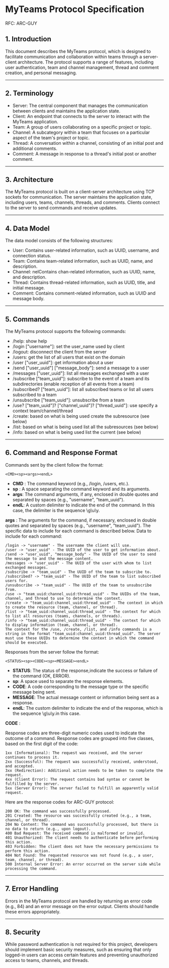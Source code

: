 # MyTeams Protocol Specification
RFC: ARC-GUY

## 1. Introduction

This document describes the MyTeams protocol, which is designed to facilitate communication and collaboration within teams through a server-client architecture. The protocol supports a range of features, including user authentication, team and channel management, thread and comment creation, and personal messaging.

---

## 2. Terminology

- Server: The central component that manages the communication between clients and maintains the application state.
- Client: An endpoint that connects to the server to interact with the MyTeams application.
- Team: A group of users collaborating on a specific project or topic.
- Channel: A subcategory within a team that focuses on a particular aspect of the team's project or topic.
- Thread: A conversation within a channel, consisting of an initial post and additional comments.
- Comment: A message in response to a thread's initial post or another comment.

---

## 3. Architecture

The MyTeams protocol is built on a client-server architecture using TCP sockets for communication. The server maintains the application state, including users, teams, channels, threads, and comments. Clients connect to the server to send commands and receive updates.

---

## 4. Data Model

The data model consists of the following structures:

- User: Contains user-related information, such as UUID, username, and connection status.
- Team: Contains team-related information, such as UUID, name, and description.
- Channel: nelContains chan-related information, such as UUID, name, and description.
- Thread: Contains thread-related information, such as UUID, title, and initial message.
- Comment: Contains comment-related information, such as UUID and message body.

---

## 5. Commands

The MyTeams protocol supports the following commands:

- /help: show help
- /login ["username"]: set the user_name used by client
- /logout: disconnect the client from the server
- /users: get the list of all users that exist on the domain
- /user ["user_uuid"]: get information about a user
- /send ["user_uuid"] ["message_body"]: send a message to a user
- /messages ["user_uuid"]: list all messages exchanged with a user
- /subscribe ["team_uuid"]: subscribe to the event of a team and its subdirectories (enable reception of all events from a team)
- /subscribed? ["team_uuid"]: list all subscribed teams or list all users subscribed to a team
- /unsubscribe ["team_uuid"]: unsubscribe from a team
- /use? ["team_uuid"]? ["channel_uuid"]? ["thread_uuid"]: use specify a context team/channel/thread
- /create: based on what is being used create the subresource (see below)
- /list: based on what is being used list all the subresources (see below)
- /info: based on what is being used list the current (see below)

---

## 6. Command and Response Format

Commands sent by the client follow the format:

    <CMD><sp><args><endL>

- **CMD** : The command keyword (e.g., /login, /users, etc.).
- **sp** : A space separating the command keyword and its arguments.
- **args**: The command arguments, if any, enclosed in double quotes and separated by spaces (e.g., "username", "team_uuid").
- **endL**: A custom delimiter to indicate the end of the command. In this case, the delimiter is the sequence \g\u\y.

**args** : The arguments for the command, if necessary, enclosed in double quotes and separated by spaces (e.g., "username", "team_uuid"). The specific data to include for each command is described below.
Data to include for each command:

    /login -> "username" - The username the client will use.
    /user -> "user_uuid" - The UUID of the user to get information about.
    /send -> "user_uuid", "message_body" - The UUID of the user to send the message to and the message content.
    /messages -> "user_uuid" - The UUID of the user with whom to list exchanged messages.
    /subscribe -> "team_uuid" - The UUID of the team to subscribe to.
    /subscribed? -> "team_uuid" - The UUID of the team to list subscribed users for.
    /unsubscribe -> "team_uuid" - The UUID of the team to unsubscribe from.
    /use -> "team_uuid:channel_uuid:thread_uuid" - The UUIDs of the team, channel, and thread to use to determine the context.
    /create -> "team_uuid:channel_uuid:thread_uuid" - The context in which to create the resource (team, channel, or thread).
    /list -> "team_uuid:channel_uuid:thread_uuid" - The context for which to list all resources (teams, channels, or threads).
    /info -> "team_uuid:channel_uuid:thread_uuid" - The context for which to display information (team, channel, or thread).
    The context for the /use, /create, /list, and /info commands is a string in the format "team_uuid:channel_uuid:thread_uuid". The server must use these UUIDs to determine the context in which the command should be executed.


Responses from the server follow the format:

    <STATUS><sp><CODE><sp><MESSAGE><endL>

- **STATUS**: The status of the response,indicate the success or failure of the command (OK, ERROR).
- **sp**: A space used to separate the response elements.
- **CODE**: A code corresponding to the message type or the specific message being sent.
- **MESSAGE**: The actual message content or information being sent as a response.
- **endL**: The custom delimiter to indicate the end of the response, which is the sequence \g\u\y.in this case.

**CODE** :

Response codes are three-digit numeric codes used to indicate the outcome of a command. Response codes are grouped into five classes, based on the first digit of the code:

    1xx (Informational): The request was received, and the server continues to process it.
    2xx (Successful): The request was successfully received, understood, and accepted.
    3xx (Redirection): Additional action needs to be taken to complete the request.
    4xx (Client Error): The request contains bad syntax or cannot be fulfilled by the server.
    5xx (Server Error): The server failed to fulfill an apparently valid request.

Here are the response codes for ARC-GUY protocol:

    200 OK: The command was successfully processed.
    201 Created: The resource was successfully created (e.g., a team, channel, or thread).
    204 No Content: The command was successfully processed, but there is no data to return (e.g., upon logout).
    400 Bad Request: The received command is malformed or invalid.
    401 Unauthorized: The client needs to authenticate before performing this action.
    403 Forbidden: The client does not have the necessary permissions to perform this action.
    404 Not Found: The requested resource was not found (e.g., a user, team, channel, or thread).
    500 Internal Server Error: An error occurred on the server side while processing the command.

---

## 7. Error Handling

Errors in the MyTeams protocol are handled by returning an error code (e.g., 84) and an error message on the error output. Clients should handle these errors appropriately.

---

## 8. Security

While password authentication is not required for this project, developers should implement basic security measures, such as ensuring that only logged-in users can access certain features and preventing unauthorized access to teams, channels, and threads.

